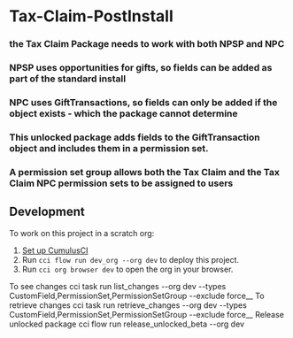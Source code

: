 # Tax-Claim-PostInstall

### the Tax Claim Package needs to work with both NPSP and NPC
### NPSP uses opportunities for gifts, so fields can be added as part of the standard install
### NPC uses GiftTransactions, so fields can only be added if the object exists - which the package cannot determine
### This unlocked package adds fields to the GiftTransaction object and includes them in a permission set.
### A permission set group allows both the Tax Claim and the Tax Claim NPC permission sets to be assigned to users

## Development

To work on this project in a scratch org:

1. [Set up CumulusCI](https://cumulusci.readthedocs.io/en/latest/tutorial.html)
2. Run `cci flow run dev_org --org dev` to deploy this project.
3. Run `cci org browser dev` to open the org in your browser.

To see changes
    cci task run list_changes --org dev --types CustomField,PermissionSet,PermissionSetGroup --exclude force__
To retrieve changes
    cci task run retrieve_changes --org dev --types CustomField,PermissionSet,PermissionSetGroup --exclude force__
Release unlocked package
    cci flow run release_unlocked_beta --org dev